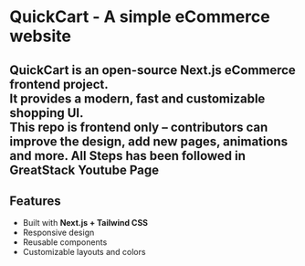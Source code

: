 # QuickCart - A simple eCommerce website

QuickCart is an open-source **Next.js eCommerce frontend** project.  
It provides a modern, fast and customizable shopping UI.  
This repo is **frontend only** – contributors can improve the design, add new pages, animations and more.
All Steps has been followed in GreatStack Youtube Page
---

## Features

-   Built with **Next.js + Tailwind CSS**
-   Responsive design
-   Reusable components
-   Customizable layouts and colors


